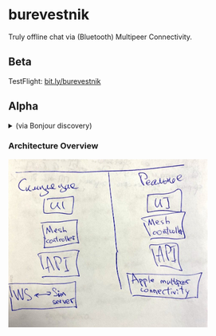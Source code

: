 # burevestnik

Truly offline chat via (Bluetooth) Multipeer Connectivity.

## Beta

TestFlight: [bit.ly/burevestnik](https://bit.ly/burevestnik)

## Alpha

<details>
  <summary>(via Bonjour discovery)</summary>
  
  Launch the app on the 2 iOS devices, compose a message on the first one, wait 3 secs -- it will appear on the second one.

  Download: [Release 1.0-alpha](https://github.com/m4rr/burevestnik/releases/tag/v1.0).
</details>

### Architecture Overview

<img src=artwork/architecture-overview@2x.jpeg alt='Architecture Overview' width=400>
